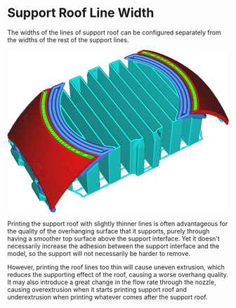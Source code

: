 Support Roof Line Width
====
The widths of the lines of support roof can be configured separately from the widths of the rest of the support lines.

<!--screenshot {
"image_path": "support_roof_line_width.png",
"models": [
    {
        "script": "trash_bin_lid.scad",
        "transformation": ["scale(0.5)"]
    }
],
"camera_position": [-47, 79, 110],
"settings": {
    "support_enable": true,
    "support_roof_enable": true,
    "support_roof_line_width": 0.8
},
"layer": 192,
"colours": 64
}-->
![The support roof lines are wider than the rest of the support lines](../images/support_roof_line_width.png)

Printing the support roof with slightly thinner lines is often advantageous for the quality of the overhanging surface that it supports, purely through having a smoother top surface above the support interface. Yet it doesn't necessarily increase the adhesion between the support interface and the model, so the support will not necessarily be harder to remove.

However, printing the roof lines too thin will cause uneven extrusion, which reduces the supporting effect of the roof, causing a worse overhang quality. It may also introduce a great change in the flow rate through the nozzle, causing overextrusion when it starts printing support roof and underextrusion when printing whatever comes after the support roof.